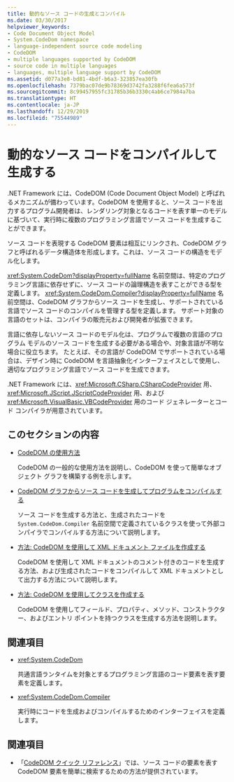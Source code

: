 ```yaml
---
title: 動的なソース コードの生成とコンパイル
ms.date: 03/30/2017
helpviewer_keywords:
- Code Document Object Model
- System.CodeDom namespace
- language-independent source code modeling
- CodeDOM
- multiple languages supported by CodeDOM
- source code in multiple languages
- languages, multiple language support by CodeDOM
ms.assetid: d077a3e8-bd81-4bdf-b6a3-323857ea30fb
ms.openlocfilehash: 7379bac07de9b78369d3742fa3288f6fea6a573f
ms.sourcegitcommit: 8c99457955fc31785b36b3330c4ab6ce7984a7ba
ms.translationtype: HT
ms.contentlocale: ja-JP
ms.lasthandoff: 12/29/2019
ms.locfileid: "75544989"
---
```

# <a name="compile-and-generate-dynamic-source-code"></a>動的なソース コードをコンパイルして生成する

.NET Framework には、CodeDOM (Code Document Object Model) と呼ばれるメカニズムが備わっています。CodeDOM を使用すると、ソース コードを出力するプログラム開発者は、レンダリング対象となるコードを表す単一のモデルに基づいて、実行時に複数のプログラミング言語でソース コードを生成することができます。  
  
ソース コードを表現する CodeDOM 要素は相互にリンクされ、CodeDOM グラフと呼ばれるデータ構造体を形成します。これは、ソース コードの構造をモデル化します。  
  
<xref:System.CodeDom?displayProperty=fullName> 名前空間は、特定のプログラミング言語に依存せずに、ソース コードの論理構造を表すことができる型を定義します。 <xref:System.CodeDom.Compiler?displayProperty=fullName> 名前空間は、CodeDOM グラフからソース コードを生成し、サポートされている言語でソース コードのコンパイルを管理する型を定義します。 サポート対象の言語のセットは、コンパイラの販売元および開発者が拡張できます。  
  
言語に依存しないソース コードのモデル化は、プログラムで複数の言語のプログラム モデルのソース コードを生成する必要がある場合や、対象言語が不明な場合に役立ちます。 たとえば、その言語が CodeDOM でサポートされている場合は、デザイン時に CodeDOM を言語抽象化インターフェイスとして使用し、適切なプログラミング言語でソース コードを生成できます。  
  
.NET Framework には、<xref:Microsoft.CSharp.CSharpCodeProvider> 用、<xref:Microsoft.JScript.JScriptCodeProvider> 用、および <xref:Microsoft.VisualBasic.VBCodeProvider> 用のコード ジェネレーターとコード コンパイラが用意されています。  
  
## <a name="in-this-section"></a>このセクションの内容

- [CodeDOM の使用方法](using-the-codedom.md)

  CodeDOM の一般的な使用方法を説明し、CodeDOM を使って簡単なオブジェクト グラフを構築する例を示します。  
  
- [CodeDOM グラフからソース コードを生成してプログラムをコンパイルする](generating-and-compiling-source-code-from-a-codedom-graph.md)  

  ソース コードを生成する方法と、生成されたコードを `System.CodeDom.Compiler` 名前空間で定義されているクラスを使って外部コンパイラでコンパイルする方法について説明します。  
  
- [方法: CodeDOM を使用して XML ドキュメント ファイルを作成する](how-to-create-an-xml-documentation-file-using-codedom.md)  

  CodeDOM を使用して XML ドキュメントのコメント付きのコードを生成する方法、および生成されたコードをコンパイルして XML ドキュメントとして出力する方法について説明します。  
  
- [方法: CodeDOM を使用してクラスを作成する](how-to-create-a-class-using-codedom.md)  

  CodeDOM を使用してフィールド、プロパティ、メソッド、コンストラクター、およびエントリ ポイントを持つクラスを生成する方法を説明します。  
  
## <a name="reference"></a>関連項目  

- <xref:System.CodeDom>  

  共通言語ランタイムを対象とするプログラミング言語のコード要素を表す要素を定義します。  
  
- <xref:System.CodeDom.Compiler>  

  実行時にコードを生成およびコンパイルするためのインターフェイスを定義します。  
  
## <a name="related-sections"></a>関連項目  

- 「[CodeDOM クイック リファレンス](https://docs.microsoft.com/previous-versions/dotnet/netframework-4.0/f1dfsbhc(v=vs.100))」では、ソース コードの要素を表す CodeDOM 要素を簡単に検索するための方法が提供されています。
